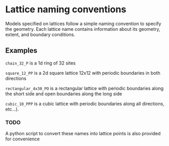 # Lattice naming conventions

Models specified on lattices follow a simple naming convention to specify the geometry.
Each lattice name contains information about its geometry, extent, and boundary conditions.

## Examples

`chain_32_P` is a 1d ring of 32 sites

`square_12_PP` is a 2d square lattice 12x12 with periodic boundaries in both directions

`rectangular_4x30_PO` is a rectangular lattice with periodic boundaries along the short side and open boundaries along the long side

`cubic_10_PPP` is a cubic lattice with periodic boundaries along all directions, etc...).


### TODO

A python script to convert these names into lattice points is also provided for convenience
